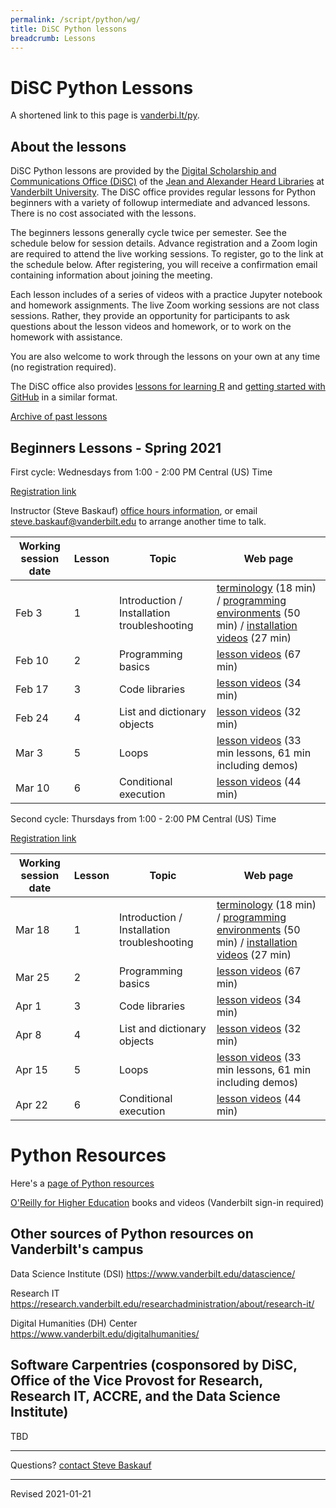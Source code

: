 ```yaml
---
permalink: /script/python/wg/
title: DiSC Python lessons
breadcrumb: Lessons
---
```


# DiSC Python Lessons

A shortened link to this page is [vanderbi.lt/py](http://vanderbi.lt/py).

## About the lessons

DiSC Python lessons are provided by the [Digital Scholarship and Communications Office (DiSC)](https://www.library.vanderbilt.edu/scholarly/) of the [Jean and Alexander Heard Libraries](https://www.library.vanderbilt.edu/) at [Vanderbilt University](https://www.vanderbilt.edu/).  The DiSC office provides regular lessons for Python beginners with a variety of followup intermediate and advanced lessons. There is no cost associated with the lessons.

The beginners lessons generally cycle twice per semester.  See the schedule below for session details.  Advance registration and a Zoom login are required to attend the live working sessions. To register, go to the link at the schedule below. After registering, you will receive a confirmation email containing information about joining the meeting.

Each lesson includes of a series of videos with a practice Jupyter notebook and homework assignments. The live Zoom working sessions are not class sessions. Rather, they provide an opportunity for participants to ask questions about the lesson videos and homework, or to work on the homework with assistance. 

You are also welcome to work through the lessons on your own at any time (no registration required).

The DiSC office also provides [lessons for learning R](http://vanderbi.lt/r) and [getting started with GitHub](http://vanderbi.lt/github) in a similar format.

[Archive of past lessons](../archive/)


## Beginners Lessons - Spring 2021

First cycle: Wednesdays from 1:00 - 2:00 PM Central (US) Time

[Registration link](https://vanderbilt.zoom.us/meeting/register/tJAqdO2hrTgjHNaF2tssETGovFozm_b0muCY)

Instructor (Steve Baskauf) [office hours information](https://www.library.vanderbilt.edu/disc/officehours), or email [steve.baskauf@vanderbilt.edu](mailto:steve.baskauf@vanderbilt.edu) to arrange another time to talk.

| Working session date | Lesson | Topic | Web page |
|---|---|---|---|
| Feb 3 | 1 | Introduction / Installation troubleshooting | [terminology](../../codegraf/001/) (18 min) / [programming environments](../../codegraf/002/) (50 min) / [installation videos](../../codegraf/003/) (27 min)  |
| Feb 10 | 2 | Programming basics | [lesson videos](../../codegraf/004/) (67 min) |
| Feb 17 | 3 | Code libraries | [lesson videos](../../codegraf/005/) (34 min) |
| Feb 24 | 4 | List and dictionary objects | [lesson videos](../../codegraf/006a/) (32 min) |
| Mar 3 | 5 | Loops | [lesson videos](../../codegraf/006b/) (33 min lessons, 61 min including demos) |
| Mar 10 | 6 | Conditional execution | [lesson videos](../../codegraf/006c/) (44 min) |

Second cycle: Thursdays from 1:00 - 2:00 PM Central (US) Time

[Registration link]( https://vanderbilt.zoom.us/meeting/register/tJIqde2rrj4rHNMtk5qxblnFOdJrHG8jqmi-) 

| Working session date | Lesson | Topic | Web page |
|---|---|---|---|
| Mar 18 | 1 | Introduction / Installation troubleshooting | [terminology](../../codegraf/001/) (18 min) / [programming environments](../../codegraf/002/) (50 min) / [installation videos](../../codegraf/003/) (27 min)  |
| Mar 25 | 2 | Programming basics | [lesson videos](../../codegraf/004/) (67 min) |
| Apr 1 | 3 | Code libraries | [lesson videos](../../codegraf/005/) (34 min) |
| Apr 8 | 4 | List and dictionary objects | [lesson videos](../../codegraf/006a/) (32 min) |
| Apr 15 | 5 | Loops | [lesson videos](../../codegraf/006b/) (33 min lessons, 61 min including demos) |
| Apr 22 | 6 | Conditional execution | [lesson videos](../../codegraf/006c/) (44 min) |



# Python Resources

Here's a [page of Python resources](../)

[O'Reilly for Higher Education](http://www.library.vanderbilt.edu/eres?id=1676) books and videos (Vanderbilt sign-in required)

## Other sources of Python resources on Vanderbilt's campus

Data Science Institute (DSI) <https://www.vanderbilt.edu/datascience/>

Research IT <https://research.vanderbilt.edu/researchadministration/about/research-it/>

Digital Humanities (DH) Center <https://www.vanderbilt.edu/digitalhumanities/>

## Software Carpentries (cosponsored by DiSC, Office of the Vice Provost for Research, Research IT, ACCRE, and the Data Science Institute)

TBD

--------------------

Questions? [contact Steve Baskauf](mailto:steve.baskauf@vanderbilt.edu)

----
Revised 2021-01-21
